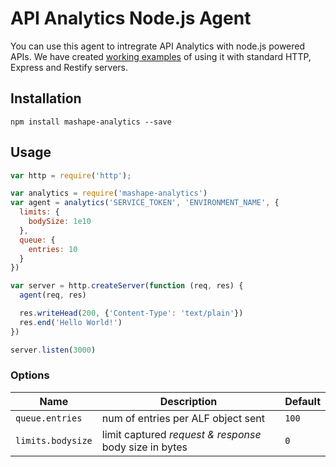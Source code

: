# API Analytics Node.js Agent

You can use this agent to intregrate API Analytics with node.js powered APIs. We have created [working examples](https://github.com/mashape/analytics-node-agent/tree/master/examples) of using it with standard HTTP, Express and Restify servers.

## Installation

``` shell
npm install mashape-analytics --save
```

## Usage

``` js
var http = require('http');

var analytics = require('mashape-analytics')
var agent = analytics('SERVICE_TOKEN', 'ENVIRONMENT_NAME', {
  limits: {
    bodySize: 1e10
  },
  queue: {
    entries: 10
  }
})

var server = http.createServer(function (req, res) {
  agent(req, res)

  res.writeHead(200, {'Content-Type': 'text/plain'})
  res.end('Hello World!')
})

server.listen(3000)
```

### Options

| Name              | Description                                             | Default |
| ----------------- | ------------------------------------------------------- | ------- |
| `queue.entries`   | num of entries per ALF object sent                      | `100`   |
| `limits.bodysize` | limit captured *request & response* body size in bytes  | `0`     |
